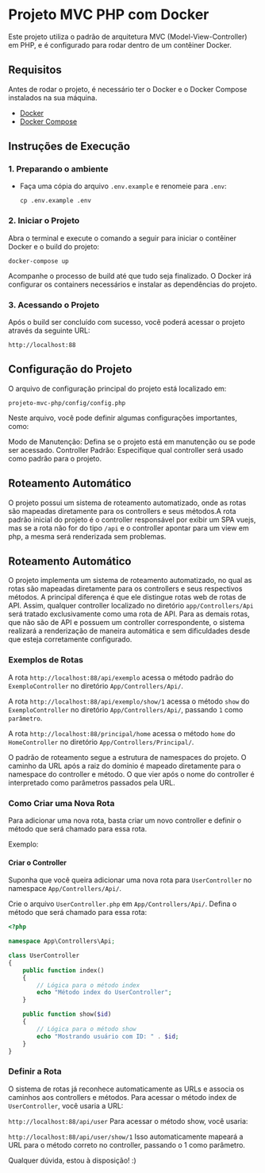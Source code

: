# Projeto MVC PHP com Docker

Este projeto utiliza o padrão de arquitetura MVC (Model-View-Controller) em PHP, e é configurado para rodar dentro de um contêiner Docker.

## Requisitos

Antes de rodar o projeto, é necessário ter o Docker e o Docker Compose instalados na sua máquina.

- [Docker](https://www.docker.com/get-started)
- [Docker Compose](https://docs.docker.com/compose/install/)

## Instruções de Execução

### 1. Preparando o ambiente

- Faça uma cópia do arquivo `.env.example` e renomeie para `.env`:

  `cp .env.example .env`

### 2. Iniciar o Projeto
Abra o terminal e execute o comando a seguir para iniciar o contêiner Docker e o build do projeto:


`docker-compose up`

Acompanhe o processo de build até que tudo seja finalizado. O Docker irá configurar os containers necessários e instalar as dependências do projeto.

### 3. Acessando o Projeto
Após o build ser concluído com sucesso, você poderá acessar o projeto através da seguinte URL:

`http://localhost:88`

## Configuração do Projeto
O arquivo de configuração principal do projeto está localizado em:

`projeto-mvc-php/config/config.php`

Neste arquivo, você pode definir algumas configurações importantes, como:

Modo de Manutenção: Defina se o projeto está em manutenção ou se pode ser acessado.
Controller Padrão: Especifique qual controller será usado como padrão para o projeto.

## Roteamento Automático
O projeto possui um sistema de roteamento automatizado, onde as rotas são mapeadas diretamente para os controllers e seus métodos.A rota padrão inicial do projeto é o controller responsável por exibir um SPA vuejs, mas se a rota não for do tipo `/api` e o controller apontar para um view em php, a mesma será renderizada sem problemas.

## Roteamento Automático
O projeto implementa um sistema de roteamento automatizado, no qual as rotas são mapeadas diretamente para os controllers e seus respectivos métodos. A principal diferença é que ele distingue rotas web de rotas de API. Assim, qualquer controller localizado no diretório `app/Controllers/Api` será tratado exclusivamente como uma rota de API. Para as demais rotas, que não são de API e possuem um controller correspondente, o sistema realizará a renderização de maneira automática e sem dificuldades desde que esteja corretamente configurado.

### Exemplos de Rotas
A rota `http://localhost:88/api/exemplo` acessa o método padrão do `ExemploController` no diretório `App/Controllers/Api/`.

A rota `http://localhost:88/api/exemplo/show/1` acessa o método `show` do `ExemploController` no diretório `App/Controllers/Api/`, passando `1` como `parâmetro`.

A rota `http://localhost:88/principal/home` acessa o método `home` do `HomeController` no diretório `App/Controllers/Principal/`.

O padrão de roteamento segue a estrutura de namespaces do projeto. O caminho da URL após a raiz do domínio é mapeado diretamente para o namespace do controller e método. O que vier após o nome do controller é interpretado como parâmetros passados pela URL.

### Como Criar uma Nova Rota
Para adicionar uma nova rota, basta criar um novo controller e definir o método que será chamado para essa rota.

Exemplo:
#### Criar o Controller

Suponha que você queira adicionar uma nova rota para `UserController` no namespace `App/Controllers/Api/`.

Crie o arquivo `UserController.php` em `App/Controllers/Api/`.
Defina o método que será chamado para essa rota:
```php
<?php

namespace App\Controllers\Api;

class UserController
{
    public function index()
    {
        // Lógica para o método index
        echo "Método index do UserController";
    }

    public function show($id)
    {
        // Lógica para o método show
        echo "Mostrando usuário com ID: " . $id;
    }
}
```

### Definir a Rota

O sistema de rotas já reconhece automaticamente as URLs e associa os caminhos aos controllers e métodos. Para acessar o método index de `UserController`, você usaria a URL:

`http://localhost:88/api/user`
Para acessar o método show, você usaria:

`http://localhost:88/api/user/show/1`
Isso automaticamente mapeará a URL para o método correto no controller, passando o 1 como parâmetro.

Qualquer dúvida, estou à disposição! :)